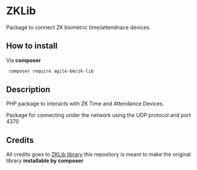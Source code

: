 # ZKLib
Package to connect ZK biometric time/attendnace devices.

## How to install ##
Via **composer**
```bash
 composer require agile-bm/zk-lib
 ```
## Description ##

PHP package to interacts with ZK Time and Attendance Devices.

Package for connecting under the network using the UDP protocol and port 4370 

## Credits  ##
All credits goes to [ZKLib library](https://github.com/vodvud/php_zklib) this repository is meant to make the original library **installable by composer**
